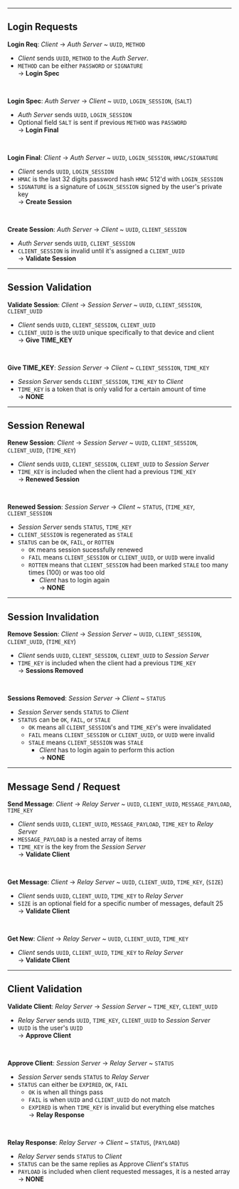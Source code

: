 
---------------------------------------------------------------------------------------------------------
## Login Requests 
  
  
**Login Req**: *Client* -> *Auth Server* ~ `UUID`, `METHOD`
  - *Client* sends `UUID`, `METHOD` to the *Auth Server*.
  - `METHOD` can be either `PASSWORD` or `SIGNATURE`  
 -> **Login Spec**
  
  &nbsp;

**Login Spec**: *Auth Server* -> *Client* ~ `UUID`, `LOGIN_SESSION`, (`SALT`)
  - *Auth Server* sends `UUID`, `LOGIN_SESSION`
  - Optional field `SALT` is sent if previous `METHOD` was `PASSWORD`  
 -> **Login Final**
  
  &nbsp;
  
**Login Final**: *Client* -> *Auth Server* ~ `UUID`, `LOGIN_SESSION`, `HMAC/SIGNATURE`
  - *Client* sends `UUID`, `LOGIN_SESSION`
  - `HMAC` is the last 32 digits password hash `HMAC` 512'd with `LOGIN_SESSION`
  - `SIGNATURE` is a signature of `LOGIN_SESSION` signed by the user's private key  
 -> **Create Session**
  
  &nbsp;
  
**Create Session**: *Auth Server* -> *Client* ~ `UUID`, `CLIENT_SESSION`
  - *Auth Server* sends `UUID`, `CLIENT_SESSION`
  - `CLIENT_SESSION` is invalid until it's assigned a `CLIENT_UUID`  
 -> **Validate Session**


---------------------------------------------------------------------------------------------------------
## Session Validation
  
  
**Validate Session**: *Client* -> *Session Server* ~ `UUID`, `CLIENT_SESSION`, `CLIENT_UUID`
  - *Client* sends `UUID`, `CLIENT_SESSION`, `CLIENT_UUID`
  - `CLIENT_UUID` is the `UUID` unique specifically to that device and client  
 -> **Give TIME_KEY**
  
  &nbsp;
  
**Give TIME_KEY**: *Session Server* -> *Client* ~ `CLIENT_SESSION`, `TIME_KEY`
  - *Session Server* sends `CLIENT_SESSION`, `TIME_KEY` to *Client*
  - `TIME_KEY` is a token that is only valid for a certain amount of time  
 -> **NONE**

---------------------------------------------------------------------------------------------------------
## Session Renewal
  
  
**Renew Session**: *Client* -> *Session Server* ~ `UUID`, `CLIENT_SESSION`, `CLIENT_UUID`, (`TIME_KEY`)
  - *Client* sends `UUID`, `CLIENT_SESSION`, `CLIENT_UUID` to *Session Server*
  - `TIME_KEY` is included when the client had a previous `TIME_KEY`  
 -> **Renewed Session**
  
  &nbsp;
  
**Renewed Session**: *Session Server* -> *Client* ~ `STATUS`, (`TIME_KEY`, `CLIENT_SESSION`
  - *Session Server* sends `STATUS`, `TIME_KEY`
  - `CLIENT_SESSION` is regenerated as `STALE`
  - `STATUS` can be `OK`, `FAIL`, or `ROTTEN`
    - `OK` means session sucessfully renewed
    - `FAIL` means `CLIENT_SESSION` or `CLIENT_UUID`, or `UUID` were invalid
    - `ROTTEN` means that `CLIENT_SESSION` had been marked `STALE` too many times (100) or was too old
      - *Client* has to login again  
 -> **NONE**

---------------------------------------------------------------------------------------------------------
## Session Invalidation
  
  
**Remove Session**: *Client* -> *Session Server* ~ `UUID`, `CLIENT_SESSION`, `CLIENT_UUID`, (`TIME_KEY`)
  - *Client* sends `UUID`, `CLIENT_SESSION`, `CLIENT_UUID` to *Session Server*
  - `TIME_KEY` is included when the client had a previous `TIME_KEY`  
 -> **Sessions Removed**
  
  &nbsp;
  
**Sessions Removed**: *Session Server* -> *Client* ~ `STATUS`
  - *Session Server* sends `STATUS` to *Client*
  - `STATUS` can be `OK`, `FAIL`, or `STALE`
    - `OK` means all `CLIENT_SESSION`'s and `TIME_KEY`'s were invalidated
    - `FAIL` means `CLIENT_SESSION` or `CLIENT_UUID`, or `UUID` were invalid
    - `STALE` means `CLIENT_SESSION` was `STALE`
      - *Client* has to login again to perform this action  
 -> **NONE**

---------------------------------------------------------------------------------------------------------
## Message Send / Request
  

**Send Message**: *Client* -> *Relay Server* ~ `UUID`, `CLIENT_UUID`, `MESSAGE_PAYLOAD`, `TIME_KEY`
  - *Client* sends `UUID`, `CLIENT_UUID`, `MESSAGE_PAYLOAD`, `TIME_KEY` to *Relay Server*
  - `MESSAGE_PAYLOAD` is a nested array of items
  - `TIME_KEY` is the key from the *Session Server*  
 -> **Validate Client**
  
  &nbsp;
  
**Get Message**: *Client* -> *Relay Server* ~ `UUID`, `CLIENT_UUID`, `TIME_KEY`, (`SIZE`)
  - *Client* sends `UUID`, `CLIENT_UUID`, `TIME_KEY` to *Relay Server*
  - `SIZE` is an optional field for a specific number of messages, default 25  
 -> **Validate Client**
  
  &nbsp;
  
**Get New**: *Client* -> *Relay Server* ~ `UUID`, `CLIENT_UUID`, `TIME_KEY`
  - *Client* sends `UUID`, `CLIENT_UUID`, `TIME_KEY` to *Relay Server*  
 -> **Validate Client**


---------------------------------------------------------------------------------------------------------
## Client Validation
  
  
**Validate Client**: *Relay Server* -> *Session Server* ~ `TIME_KEY`, `CLIENT_UUID`
  - *Relay Server* sends `UUID`, `TIME_KEY`, `CLIENT_UUID` to *Session Server*
  - `UUID` is the user's `UUID`  
 -> **Approve Client**
  
  &nbsp;
  
**Approve Client**: *Session Server* -> *Relay Server* ~ `STATUS`
  - *Session Server* sends `STATUS` to *Relay Server*
  - `STATUS` can either be `EXPIRED`, `OK`, `FAIL`
    - `OK` is when all things pass
    - `FAIL` is when `UUID` and `CLIENT_UUID` do not match
    - `EXPIRED` is when `TIME_KEY` is invalid but everything else matches  
 -> **Relay Response**
  
  &nbsp;
  
**Relay Response**: *Relay Server* -> *Client* ~ `STATUS`, (`PAYLOAD`)
  - *Relay Server* sends `STATUS` to *Client*
  - `STATUS` can be the same replies as Approve *Client*'s `STATUS`
  - `PAYLOAD` is included when client requested messages, it is a nested array  
 -> **NONE**
